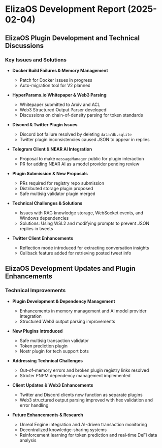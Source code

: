 # ElizaOS Development Report (2025-02-04)

## ElizaOS Plugin Development and Technical Discussions

### Key Issues and Solutions
- **Docker Build Failures & Memory Management**  
  - Patch for Docker issues in progress  
  - Auto-migration tool for V2 planned  

- **HyperParams.io Whitepaper & Web3 Parsing**  
  - Whitepaper submitted to Arxiv and ACL  
  - Web3 Structured Output Parser developed  
  - Discussions on chain-of-density parsing for token standards  

- **Discord & Twitter Plugin Issues**  
  - Discord bot failure resolved by deleting `data/db.sqlite`  
  - Twitter plugin inconsistencies caused JSON to appear in replies  

- **Telegram Client & NEAR AI Integration**  
  - Proposal to make `messageManager` public for plugin interaction  
  - PR for adding NEAR AI as a model provider pending review  

- **Plugin Submission & New Proposals**  
  - PRs required for registry repo submission  
  - Distributed storage plugin proposed  
  - Safe multisig validator plugin merged  

- **Technical Challenges & Solutions**  
  - Issues with RAG knowledge storage, WebSocket events, and Windows dependencies  
  - Solutions: Using WSL2 and modifying prompts to prevent JSON replies in tweets  

- **Twitter Client Enhancements**  
  - Reflection mode introduced for extracting conversation insights  
  - Callback feature added for retrieving posted tweet info  

## ElizaOS Development Updates and Plugin Enhancements

### Technical Improvements
- **Plugin Development & Dependency Management**  
  - Enhancements in memory management and AI model provider integration  
  - Structured Web3 output parsing improvements  

- **New Plugins Introduced**  
  - Safe multisig transaction validator  
  - Token prediction plugin  
  - Nostr plugin for tech support bots  

- **Addressing Technical Challenges**  
  - Out-of-memory errors and broken plugin registry links resolved  
  - Stricter PNPM dependency management implemented  

- **Client Updates & Web3 Enhancements**  
  - Twitter and Discord clients now function as separate plugins  
  - Web3 structured output parsing improved with hex validation and error handling  

- **Future Enhancements & Research**  
  - Unreal Engine integration and AI-driven transaction monitoring  
  - Decentralized knowledge-sharing systems  
  - Reinforcement learning for token prediction and real-time DeFi data analysis  
